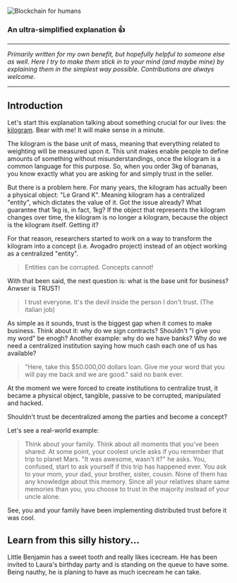 ![Blockchain for humans](http://joyle.com.br/imagens/blockchain-for-humans.png)

### An ultra-simplified explanation  :thumbsup:

***
<i>Primarily written for my own benefit, but hopefully helpful to someone else as well. Here I try to make them stick in to your mind (and maybe mine) by explaining them in the simplest way possible. Contributions are always welcome.</i>
***
## Introduction
Let's start this explanation talking about something crucial for our lives: the [kilogram](https://en.wikipedia.org/wiki/Kilogram). Bear with me! It will make sense in a minute.

The kilogram is the base unit of mass, meaning that everything related to weighting will be measured upon it. This unit makes enable people to define amounts of something without misunderstandings, once the kilogram is a common language for this purpose. So, when you order 3kg of bananas, you know exactly what you are asking for and simply trust in the seller.

But there is a problem here. For many years, the kilogram has actually been a physical object: "Le Grand K". Meaning kilogram has a centralized "entity", which dictates the value of it. Got the issue already? What guarantee that 1kg is, in fact, 1kg? If the object that represents the kilogram changes over time, the kilogram is no longer a kilogram, because the object is the kilogram itself. Getting it?

For that reason, researchers started to work on a way to transform the kilogram into a concept (i.e. Avogadro project) instead of an object working as a centralized "entity".

> Entities can be corrupted. Concepts cannot!

With that been said, the next question is: what is the base unit for business?
Anwser is TRUST!
> I trust everyone. It's the devil inside the person I don't trust. (The italian job)

As simple as it sounds, trust is the biggest gap when it comes to make business. Think about it: why do we sign contracts? Shouldn't "I give you my word" be enogh? Another example: why do we have banks? Why do we need a centralized institution saying how much cash each one of us has available?

> "Here, take this $50.000,00 dollars loan. Give me your word that you will pay me back and we are good." said no bank ever.

At the moment we were forced to create institutions to centralize trust, it became a physical object, tangible, passive to be corrupted, manipulated and hacked.

Shouldn't trust be decentralized among the parties and become a concept?

Let's see a real-world example:
> Think about your family. Think about all moments that you've been shared. At some point, your coolest uncle asks if you remember that trip to planet Mars. "It was awesome, wasn't it?" he asks. You, confused, start to ask yourself if this trip has happened ever. You ask to your mom, your dad, your brother, sister, cousin. None of them has any knowledge about this memory. Since all your relatives share same memories than you, you choose to trust in the majority instead of your uncle alone. 

See, you and your family have been implementing distributed trust before it was cool.

## Learn from this silly history...
Little Benjamin has a sweet tooth and really likes icecream. He has been invited to Laura's birthday party and is standing on the queue to have some. Being nauthy, he is planing to have as much icecream he can take.


